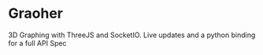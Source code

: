 # Graoher
3D Graphing with ThreeJS and SocketIO. Live updates and a python binding for a full API Spec 
